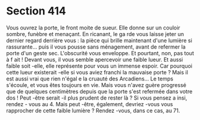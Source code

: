 # Section 414

Vous ouvrez la porte, le front moite de sueur. Elle donne sur un
couloir sombre, funèbre et menaçant. En ricanant, le ga rde vous
laisse jeter un dernier regard derrière vous : la pièce qui brille
maintenant d'une lumière si rassurante... puis il vous pousse
sans ménagement, avant de refermer la porte d'un geste sec.
L'obscurité vous enveloppe. Et pourtant, non, pas tout à f ait !
Devant vous, il vous semble apercevoir une faible lueur. Et aussi
faible soit -elle, elle représente pour vous un immense espoir. Car
pourquoi cette lueur existerait -elle si vous aviez franchi la
mauvaise porte ? Mais il est aussi vrai que rien n'égal e la cruauté
des Arcadiens... Le temps s'écoule, et vous êtes toujours en vie.
Mais vous n'avez guère progressé que de quelques centimètres
depuis que la porte s'est refermée dans votre dos ! Peut -être
serait -il plus prudent de rester là ? Si vous pensez a insi, rendez -
vous au 4. Mais peut -être, également, devriez -vous vous
rapprocher de cette faible lumière ? Rendez -vous, dans ce cas, au
71.